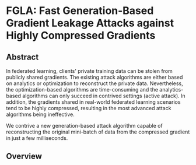 # FGLA: Fast Generation-Based Gradient Leakage Attacks against Highly Compressed Gradients

## Abstract
In federated learning, clients' private training data can be stolen from publicly shared gradients. 
The existing attack algorithms are either based on analytics or optimization to reconstruct the private data. 
Nevertheless, the optimization-based algorithms are time-consuming and the analytics-based algorithms can only succeed in contrived settings (active attack). 
In addition, the gradients shared in real-world federated learning scenarios tend to be highly compressed, resulting in the most advanced attack algorithms being ineffective. 

We contrive a new generation-based attack algorithm capable of reconstructing the original mini-batch of data from the compressed gradient in just a few milliseconds. 

## Overview
